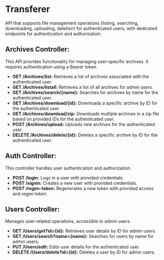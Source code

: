 # Transferer
API that supports file management operations (listing, searching, downloading, uploading, deletion) for authenticated users, with dedicated endpoints for authentication and authorization.

## Archives Controller:
This API provides functionality for managing user-specific archives. It requires authentication using a Bearer token. 
* **GET /Archives/list:** Retrieves a list of archives associated with the authenticated user.
* **GET /Archives/listall:** Retrieves a list of all archives for admin users.
* **GET /Archives/search/{name}:** Searches for archives by name for the authenticated user.
* **GET /Archives/download/{id}:** Downloads a specific archive by ID for the authenticated user.
* **GET /Archives/download/zip:** Downloads multiple archives in a zip file based on provided IDs for the authenticated user.
* **POST /Archives/upload:** Uploads new archives for the authenticated user.
* **DELETE /Archives/delete/{id}:** Deletes a specific archive by ID for the authenticated user.

## Auth Controller:
This controller handles user authentication and authorization. 
* **POST /login:** Logs in a user with provided credentials.
* **POST /signin:** Creates a new user with provided credentials.
* **POST /regen-token:** Regenerates a new token with provided access and regen token.

## Users Controller: 
Manages user-related operations, accessible to admin users. 
* **GET /Users/get?id={id}:** Retrieves user details by ID for admin users.
* **GET /Users/search?name={name}:** Searches for users by name for admin users.
* **PUT /Users/edit:** Edits user details for the authenticated user.
* **DELETE /Users/delete?id={id}:** Deletes a user by ID for admin users.
                                                                                                         
